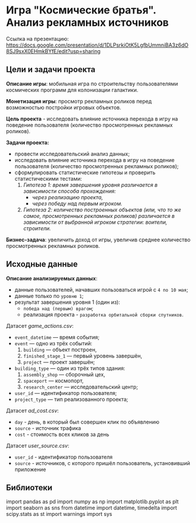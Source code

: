# Игра "Космические братья". Анализ рекламных источников

Ссылка на презентацию: https://docs.google.com/presentation/d/1DLPsrkiOtK5LgfbUmmniBA3z6dO8SJ9sxX0EHmkBYfE/edit?usp=sharing


## Цели и задачи проекта

**Описание игры**: мобильная игра по строительству пользователями космических программ для колонизации галактики. 

**Монетизация игры**: просмотр рекламных роликов перед возможностью постройки игровых объектов.

**Цель проекта** - исследовать влияние источника перехода в игру на поведение пользователя (количество просмотренных рекламных роликов).

**Задачи проекта:**
- провести исследовательский анализ данных;
- исследовать влияние источника перехода в игру на поведение пользователя (количество просмотренных рекламных роликов);
- сформулировать статистические гипотезы и проверить статистическими тестами:
    1. *Гипотеза 1: время завершения уровня различается в зависимости способа прохождения:*
        - *через реализацию проекта,*
        - *через победу над первым игроком.*
    2. *Гипотеза 2: количество построенных объектов (или, что то же самое, просмотренных рекламных роликов) различается в зависимости от выбранной игроком стратегии: воители, строители.*

**Бизнес-задача**: увеличить доход от игры, увеличив среднее количество просмотренных рекламных роликов.


## Исходные данные

**Описание анализируемых данных**:
- данные пользователей, начавших пользоваться игрой с `4 по 10 мая`;
- данные только по `уровню 1`;
- результат завершения уровня 1 (один из):
    - `победа над (первым) врагом`;
    - реализация проекта - `разработка орбитальной сборки спутников`.
    
Датасет *game_actions.csv*:
- `event_datetime` — время события;
- `event` — одно из трёх событий:
    1. `building` — объект построен,
    2. `finished_stage_1` — первый уровень завершён,
    3. `project` — проект завершён;
- `building_type` — один из трёх типов здания:
    1. `assembly_shop` — сборочный цех,
    2. `spaceport` — космопорт,
    3. `research_center` — исследовательский центр;
- `user_id` — идентификатор пользователя;
- `project_type` — тип реализованного проекта;


Датасет *ad_cost.csv*:
- `day` - день, в который был совершен клик по объявлению
- `source` - источник трафика
- `cost` - стоимость всех кликов за день

Датасет *user_source.csv*:
- `user_id` - идентификатор пользователя
- `source` - источников, с которого пришёл пользователь, установивший приложение


## Библиотеки

import pandas as pd
import numpy as np
import matplotlib.pyplot as plt
import seaborn as sns
from datetime import datetime, timedelta
import scipy.stats as st
import warnings
import sys